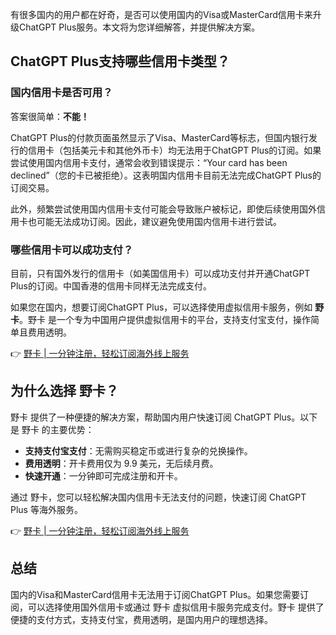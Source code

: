 有很多国内的用户都在好奇，是否可以使用国内的Visa或MasterCard信用卡来升级ChatGPT Plus服务。本文将为您详细解答，并提供解决方案。

## ChatGPT Plus支持哪些信用卡类型？

### 国内信用卡是否可用？

答案很简单：**不能！**

ChatGPT Plus的付款页面虽然显示了Visa、MasterCard等标志，但国内银行发行的信用卡（包括美元卡和其他外币卡）均无法用于ChatGPT Plus的订阅。如果尝试使用国内信用卡支付，通常会收到错误提示：“Your card has been declined”（您的卡已被拒绝）。这表明国内信用卡目前无法完成ChatGPT Plus的订阅交易。

此外，频繁尝试使用国内信用卡支付可能会导致账户被标记，即使后续使用国外信用卡也可能无法成功订阅。因此，建议避免使用国内信用卡进行尝试。

### 哪些信用卡可以成功支付？

目前，只有国外发行的信用卡（如美国信用卡）可以成功支付并开通ChatGPT Plus的订阅。中国香港的信用卡同样无法完成支付。

如果您在国内，想要订阅ChatGPT Plus，可以选择使用虚拟信用卡服务，例如 **野卡**。野卡 是一个专为中国用户提供虚拟信用卡的平台，支持支付宝支付，操作简单且费用透明。

👉 [野卡 | 一分钟注册，轻松订阅海外线上服务](https://bit.ly/bewildcard)

## 为什么选择 野卡？

野卡 提供了一种便捷的解决方案，帮助国内用户快速订阅 ChatGPT Plus。以下是 野卡 的主要优势：

- **支持支付宝支付**：无需购买稳定币或进行复杂的兑换操作。
- **费用透明**：开卡费用仅为 9.9 美元，无后续月费。
- **快速开通**：一分钟即可完成注册和开卡。

通过 野卡，您可以轻松解决国内信用卡无法支付的问题，快速订阅 ChatGPT Plus 等海外服务。

👉 [野卡 | 一分钟注册，轻松订阅海外线上服务](https://bit.ly/bewildcard)

## 总结

国内的Visa和MasterCard信用卡无法用于订阅ChatGPT Plus。如果您需要订阅，可以选择使用国外信用卡或通过 野卡 虚拟信用卡服务完成支付。野卡 提供了便捷的支付方式，支持支付宝，费用透明，是国内用户的理想选择。